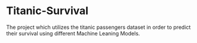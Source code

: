 # Titanic-Survival
The project which utilizes the titanic passengers dataset in order to predict their survival using different Machine Leaning Models.
